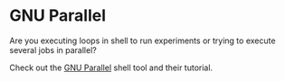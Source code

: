 # GNU Parallel

Are you executing loops in shell to run experiments or trying to execute several
jobs in parallel?

Check out the [GNU Parallel](https://www.gnu.org/software/parallel/) shell tool
and their tutorial.
